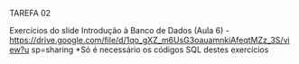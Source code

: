 TAREFA 02

Exercícios do slide Introdução à Banco de Dados (Aula 6) -
https://drive.google.com/file/d/1qo_gXZ_m6UsG3oauamnkiAfeqtMZz_3S/view?u
sp=sharing
*Só é necessário os códigos SQL destes exercícios
